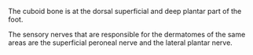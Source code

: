 The cuboid bone is at the dorsal superficial and deep plantar part of the foot.

The sensory nerves that are responsible for the dermatomes of the same areas are the superficial peroneal nerve and the lateral plantar nerve.
